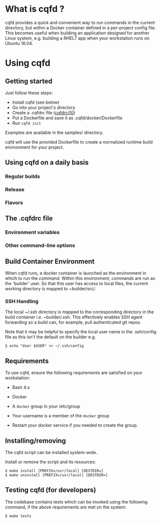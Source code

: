 # What is cqfd ? #

cqfd provides a quick and convenient way to run commands in the current
directory, but within a Docker container defined in a per-project config
file. This becomes useful when building an application designed for
another Linux system, e.g. building a RHEL7 app when your workstation
runs on Ubuntu 16.04.

# Using cqfd #

## Getting started ##

Just follow these steps:

* Install cqfd (see below)
* Go into your project's directory
* Create a .cqfdrc file ([cqfdrc(5)](cqfdrc.5.md))
* Put a Dockerfile and save it as .cqfd/docker/Dockerfile
* Run ``cqfd init``

Examples are available in the samples/ directory.

cqfd will use the provided Dockerfile to create a normalized runtime
build environment for your project.

## Using cqfd on a daily basis ##

### Regular builds ###

### Release ###

### Flavors ###

## The .cqfdrc file ##

### Environment variables ###

### Other command-line options ###

## Build Container Environment ##

When cqfd runs, a docker container is launched as the environment in
which to run the *command*.  Within this environment, commands are
run as the 'builder' user.  So that this user has access to local
files, the current working directory is mapped to ~builder/src/.

### SSH Handling ###

The local ~/.ssh directory is mapped to the corresponding directory in
the build container i.e. ~builder/.ssh.  This effectively enables SSH agent
forwarding so a build can, for example, pull authenticated git repos.

Note that it may be helpful to specify the local user name in the
.ssh/config file as this isn't the default on the builder e.g.

	$ echo "User $USER" >> ~/.ssh/config

## Requirements ##

To use cqfd, ensure the following requirements are satisfied on your
workstation:

-  Bash 4.x

-  Docker

-  A ``docker`` group in your /etc/group

-  Your username is a member of the ``docker`` group

-  Restart your docker service if you needed to create the group.

## Installing/removing ##

The cqfd script can be installed system-wide.

Install or remove the script and its resources:

    $ make install [PREFIX=/usr/local] [DESTDIR=]
    $ make uninstall [PREFIX=/usr/local] [DESTDIR=]

## Testing cqfd (for developers) ##

The codebase contains tests which can be invoked using the following
command, if the above requirements are met on the system:

    $ make tests
